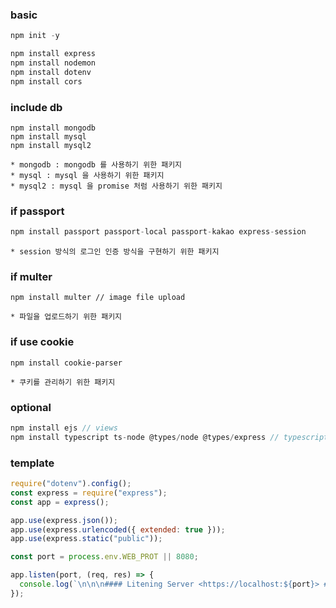 ### basic
``` javascript
npm init -y

npm install express
npm install nodemon
npm install dotenv
npm install cors
``` 

### include db
```
npm install mongodb
npm install mysql
npm install mysql2
```
    * mongodb : mongodb 를 사용하기 위한 패키지
    * mysql : mysql 을 사용하기 위한 패키지
    * mysql2 : mysql 을 promise 처럼 사용하기 위한 패키지

### if passport
``` javascript
npm install passport passport-local passport-kakao express-session
``` 
    * session 방식의 로그인 인증 방식을 구현하기 위한 패키지

### if multer
``` 
npm install multer // image file upload
```
    * 파일을 업로드하기 위한 패키지

### if use cookie
```
npm install cookie-parser
```
    * 쿠키를 관리하기 위한 패키지

### optional
``` javascript
npm install ejs // views
npm install typescript ts-node @types/node @types/express // typescript
```

### template
``` javascript
require("dotenv").config();
const express = require("express");
const app = express();

app.use(express.json());
app.use(express.urlencoded({ extended: true }));
app.use(express.static("public"));

const port = process.env.WEB_PROT || 8080;

app.listen(port, (req, res) => {
  console.log(`\n\n\n#### Litening Server <https://localhost:${port}> ####`);
});

```
